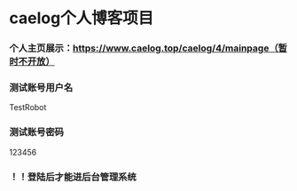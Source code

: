 # caelog个人博客项目
### 个人主页展示：https://www.caelog.top/caelog/4/mainpage（暂时不开放）
### 测试账号用户名
TestRobot
### 测试账号密码
123456
### ！！登陆后才能进后台管理系统
